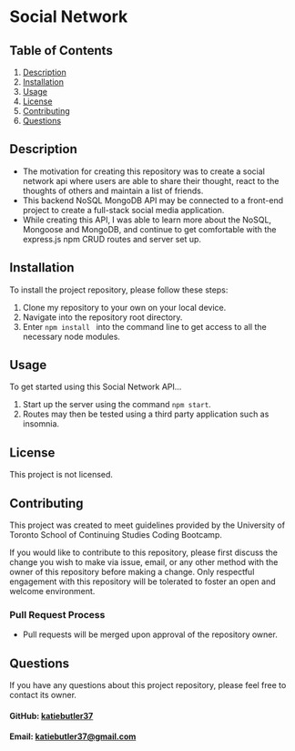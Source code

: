 # Social Network 

  ## Table of Contents
  1. [Description](#description)
  2. [Installation](#installation)
  3. [Usage](#usage)
  4. [License](#license)
  5. [Contributing](#contributing)
  6. [Questions](#questions)
   
## Description
- The motivation for creating this repository was to create a social network api where users are able to share their thought, react to the thoughts of others and maintain a list of friends.
- This backend NoSQL MongoDB API may be connected to a front-end project to create a full-stack social media application.
- While creating this API, I was able to learn more about the NoSQL, Mongoose and MongoDB, and continue to get comfortable with the express.js npm CRUD routes and server set up.
   
## Installation
To install the project repository, please follow these steps:
1. Clone my repository to your own on your local device.
2. Navigate into the repository root directory.
3. Enter ```npm install ``` into the command line to get access to all the necessary node modules.

## Usage
To get started using this Social Network API...
1. Start up the server using the command ```npm start```.
2. Routes may then be tested using a third party application such as insomnia.


## License
This project is not licensed.

## Contributing
This project was created to meet guidelines provided by the University of Toronto School of Continuing Studies Coding Bootcamp. 

If you would like to contribute to this repository, please first discuss the change you wish to make via issue, email, or any other method with the owner of this repository before making a change. Only respectful engagement with this repository will be tolerated to foster an open and welcome environment.

  ### Pull Request Process
  - Pull requests will be merged upon approval of the repository owner.

## Questions
If you have any questions about this project repository, please feel free to contact its owner.
  #### GitHub: [katiebutler37](https://github.com/katiebutler37)
  #### Email: [katiebutler37@gmail.com](mailto:katiebutler37@gmail.com)

    
